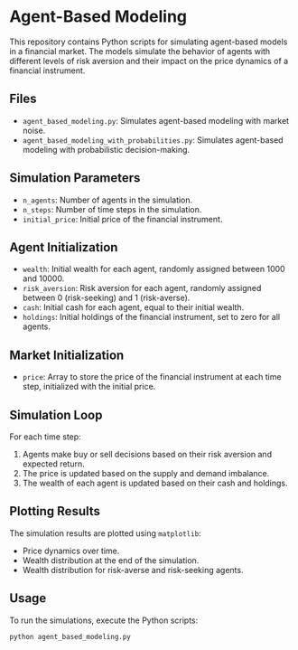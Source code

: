 # Agent-Based Modeling

This repository contains Python scripts for simulating agent-based models in a financial market. The models simulate the behavior of agents with different levels of risk aversion and their impact on the price dynamics of a financial instrument.

## Files

- `agent_based_modeling.py`: Simulates agent-based modeling with market noise.
- `agent_based_modeling_with_probabilities.py`: Simulates agent-based modeling with probabilistic decision-making.

## Simulation Parameters

- `n_agents`: Number of agents in the simulation.
- `n_steps`: Number of time steps in the simulation.
- `initial_price`: Initial price of the financial instrument.

## Agent Initialization

- `wealth`: Initial wealth for each agent, randomly assigned between 1000 and 10000.
- `risk_aversion`: Risk aversion for each agent, randomly assigned between 0 (risk-seeking) and 1 (risk-averse).
- `cash`: Initial cash for each agent, equal to their initial wealth.
- `holdings`: Initial holdings of the financial instrument, set to zero for all agents.

## Market Initialization

- `price`: Array to store the price of the financial instrument at each time step, initialized with the initial price.

## Simulation Loop

For each time step:
1. Agents make buy or sell decisions based on their risk aversion and expected return.
2. The price is updated based on the supply and demand imbalance.
3. The wealth of each agent is updated based on their cash and holdings.

## Plotting Results

The simulation results are plotted using `matplotlib`:
- Price dynamics over time.
- Wealth distribution at the end of the simulation.
- Wealth distribution for risk-averse and risk-seeking agents.

## Usage

To run the simulations, execute the Python scripts:

```sh
python agent_based_modeling.py
```